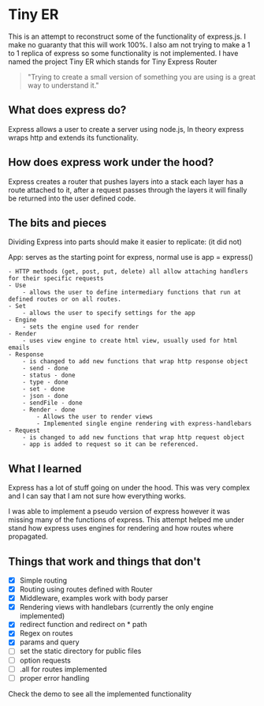# Tiny ER

This is an attempt to reconstruct some of the functionality of express.js. I make no guaranty that this will work 100%. I also am not trying to make a 1 to 1 replica of express so some functionality is not implemented. I have named the project Tiny ER which stands for Tiny Express Router

> "Trying to create a small version of something you are using is a great way to understand it."

## What does express do?

Express allows a user to create a server using node.js, In theory express wraps http and extends its functionality.

## How does express work under the hood?

Express creates a router that pushes layers into a stack each layer has a route attached to it, after a request passes through the layers it will finally be returned into the user defined code.

## The bits and pieces

Dividing Express into parts should make it easier to replicate: (it did not)

App: serves as the starting point for express, normal use is app = express()
  
    - HTTP methods (get, post, put, delete) all allow attaching handlers for their specific requests
    - Use 
        - allows the user to define intermediary functions that run at defined routes or on all routes.
    - Set 
        - allows the user to specify settings for the app
    - Engine
        - sets the engine used for render
    - Render
        - uses view engine to create html view, usually used for html emails
    - Response
        - is changed to add new functions that wrap http response object
        - send - done
        - status - done
        - type - done
        - set - done
        - json - done
        - sendFile - done
        - Render - done
            - Allows the user to render views
            - Implemented single engine rendering with express-handlebars
    - Request
        - is changed to add new functions that wrap http request object
        - app is added to request so it can be referenced.
 

## What I learned

Express has a lot of stuff going on under the hood. This was very complex and I can say that I am not sure how everything works.

I was able to implement a pseudo version of express however it was missing many of the functions of express. This attempt helped me under stand how express uses engines for rendering and how routes where propagated. 

## Things that work and things that don't

- [x] Simple routing
- [x] Routing using routes defined with Router
- [x] Middleware, examples work with body parser
- [x] Rendering views with handlebars (currently the only engine implemented)
- [x] redirect function and redirect on * path
- [x] Regex on routes
- [x] params and query
- [ ] set the static directory for public files 
- [ ] option requests
- [ ] .all for routes implemented
- [ ] proper error handling

Check the demo to see all the implemented functionality